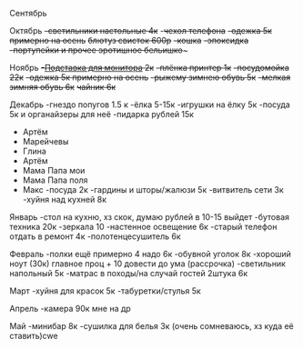 Сентябрь

Октябрь
~~-светильники настольные 4к~~
-~~чехол телефона~~
~~-одежка 5к примерно на осень~~
~~блютуз свисток 600р~~ 
~~-кошка~~
~~-эпоксидка~~
~~-портупейки и прочее эротишное бельишко~~~

Ноябрь
~~-[Подставка для монитора](https://www.ozon.ru/product/mnogofunktsionalnaya-podstavka-dlya-kompyuternogo-monitora-rgb-s-portom-usb3-0-1582144808/?avtc=1&avte=2&avts=1728883770)  2к~~
~~-плёнка принтер 1к~~
~~-посудомойка 22к~~
~~-одежка 5к примерно на осень~~
~~-рыжему зимнею обувь 5к~~
~~-мелкая зимняя обувь 6к~~
~~чайник 6к~~

Декабрь
-гнездо попугов 1.5 к
-ёлка 5-15к
-игрушки на ёлку 5к
-посуда 5к и органайзеры для неё
-пидарка рублей 15к
 - Артём
 - Марейчевы
 - Глина
 - Артём
 - Мама Папа мои
 - Мама Папа поля
 - Макс
-посуда 2к
-гардины и шторы/жалюзи 5к
-витвитель сети 3к
-хуйня над кухней 8к

Январь
-стол на кухню, хз скок, думаю рублей в 10-15 выйдет
-бутовая техника 20к
-зеркала 10
-настенное освещение 6к
-старый телефон отдать в ремонт 4к
-полотенцесушитель 6к

Февраль
-полки ещё примерно 4 надо 6к
-обувной уголок 8к
-хороший ноут (30к) главное проц + 10 довести до ума (рассрочка)
-светильник напольный 5к
-матрас в походы/на случай гостей 2штука 6к

Март
-хуйня для красок 5к
-табуретки/стулья 5к

Апрель
-камера 90к мне на др

Май
-минибар 8к
-сушилка для белья 3к (очень сомневаюсь, хз куда её ставить)cwe